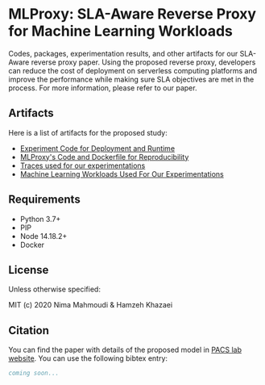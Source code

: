 # MLProxy: SLA-Aware Reverse Proxy for Machine Learning Workloads

Codes, packages, experimentation results, and other artifacts for our SLA-Aware reverse proxy
paper. Using the proposed reverse proxy, developers can reduce the cost of deployment on
serverless computing platforms and improve the performance while making sure SLA objectives
are met in the process. For more information, please refer to our paper.

## Artifacts

Here is a list of artifacts for the proposed study:

- [Experiment Code for Deployment and Runtime](./experiments)
- [MLProxy's Code and Dockerfile for Reproducibility](./proxy)
- [Traces used for our experimentations](./traces)
- [Machine Learning Workloads Used For Our Experimentations](./workloads)
 
## Requirements

- Python 3.7+
- PIP
- Node 14.18.2+
- Docker

## License

Unless otherwise specified:

MIT (c) 2020 Nima Mahmoudi & Hamzeh Khazaei

## Citation

You can find the paper with details of the proposed model in [PACS lab website](https://pacs.eecs.yorku.ca/publications/). You can use the following bibtex entry:

```bib
coming soon...
```

